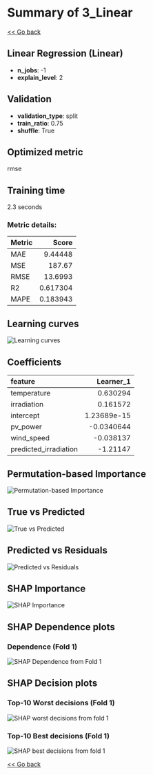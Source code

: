 # Summary of 3_Linear

[<< Go back](../README.md)


## Linear Regression (Linear)
- **n_jobs**: -1
- **explain_level**: 2

## Validation
 - **validation_type**: split
 - **train_ratio**: 0.75
 - **shuffle**: True

## Optimized metric
rmse

## Training time

2.3 seconds

### Metric details:
| Metric   |      Score |
|:---------|-----------:|
| MAE      |   9.44448  |
| MSE      | 187.67     |
| RMSE     |  13.6993   |
| R2       |   0.617304 |
| MAPE     |   0.183943 |



## Learning curves
![Learning curves](learning_curves.png)

## Coefficients
| feature               |    Learner_1 |
|:----------------------|-------------:|
| temperature           |  0.630294    |
| irradiation           |  0.161572    |
| intercept             |  1.23689e-15 |
| pv_power              | -0.0340644   |
| wind_speed            | -0.038137    |
| predicted_irradiation | -1.21147     |


## Permutation-based Importance
![Permutation-based Importance](permutation_importance.png)
## True vs Predicted

![True vs Predicted](true_vs_predicted.png)


## Predicted vs Residuals

![Predicted vs Residuals](predicted_vs_residuals.png)



## SHAP Importance
![SHAP Importance](shap_importance.png)

## SHAP Dependence plots

### Dependence (Fold 1)
![SHAP Dependence from Fold 1](learner_fold_0_shap_dependence.png)

## SHAP Decision plots

### Top-10 Worst decisions (Fold 1)
![SHAP worst decisions from fold 1](learner_fold_0_shap_worst_decisions.png)
### Top-10 Best decisions (Fold 1)
![SHAP best decisions from fold 1](learner_fold_0_shap_best_decisions.png)

[<< Go back](../README.md)
